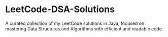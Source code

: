 # LeetCode-DSA-Solutions
A curated collection of my LeetCode solutions in Java, focused on mastering Data Structures and Algorithms with efficient and readable code.
